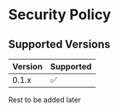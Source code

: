 # Security Policy

## Supported Versions

| Version | Supported          |
| ------- | ------------------ |
| 0.1.x   | :white_check_mark: |

Rest to be added later
